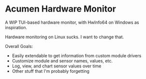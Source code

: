 # Acumen Hardware Monitor

A WIP TUI-based hardware monitor, with HwInfo64 on Windows as inspiration.

Hardware monitoring on Linux sucks. I want to change that.

Overall Goals:

* Easily extendable to get information from custom module drivers
* Customize module and sensor names, values, etc.
* Log, view, and chart sensor values over time
* Other stuff that I'm probably forgetting
